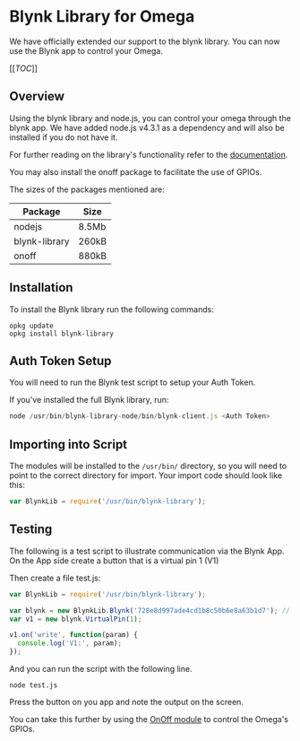 # Blynk Library for Omega

We have officially extended our support to the blynk library. You can now use the Blynk app to control your Omega. 

[[_TOC_]]


[//]: # (Overview)

## Overview

Using the blynk library and node.js, you can control your omega through the blynk app. We have added node.js v4.3.1 as a dependency and will also be installed if you do not have it.

For further reading on the library's functionality refer to the [documentation](https://www.npmjs.com/package/blynk-library).

You may also install the onoff package to facilitate the use of GPIOs.

The sizes of the packages mentioned are:

|Package|Size|
|-------|----|
|nodejs|8.5Mb|
|blynk-library|260kB|
|onoff|880kB|


[//]: # (Installation)

## Installation

To install the Blynk library run the following commands:

```
opkg update
opkg install blynk-library
```



[//]: # (Auth Token Setup)

## Auth Token Setup

You will need to run the Blynk test script to setup your Auth Token.

If you've installed the full Blynk library, run:
``` js
node /usr/bin/blynk-library-node/bin/blynk-client.js <Auth Token>
```


[//]: # (Importing into Script)

## Importing into Script

The modules will be installed to the `/usr/bin/` directory, so you will need to point to the correct directory for import. Your import code should look like this:

```js
var BlynkLib = require('/usr/bin/blynk-library');
```


[//]: # (Installation)

## Testing

The following is a test script to illustrate communication via the Blynk App. On the App side create a button that is a virtual pin 1 (V1)

Then create a file test.js:

```js
var BlynkLib = require('/usr/bin/blynk-library');

var blynk = new BlynkLib.Blynk('728e8d997ade4cd1b8c50b6e8a63b1d7'); // Replace this with your Auth Key
var v1 = new blynk.VirtualPin(1);

v1.on('write', function(param) {
  console.log('V1:', param);
});

```

And you can run the script with the following line.
```
node test.js
```

Press the button on you app and note the output on the screen. 

You can take this further by using the [OnOff module](https://wiki.onion.io/Tutorials/onoff-node) to control the Omega's GPIOs. 
